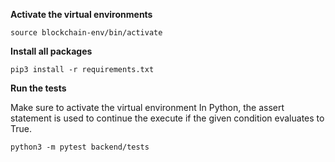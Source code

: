**Activate the virtual environments**

````
source blockchain-env/bin/activate
````

**Install all packages**

````
pip3 install -r requirements.txt
````

**Run the tests**

Make sure to activate the virtual environment
In Python, the assert statement is used to continue the execute if the given condition evaluates to True.

````
python3 -m pytest backend/tests
````

